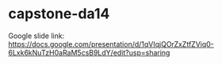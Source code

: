 # capstone-da14

Google slide link: https://docs.google.com/presentation/d/1qVIqjQOrZxZtfZViq0-6Lxk6kNuTzH0aRaM5csB9LdY/edit?usp=sharing